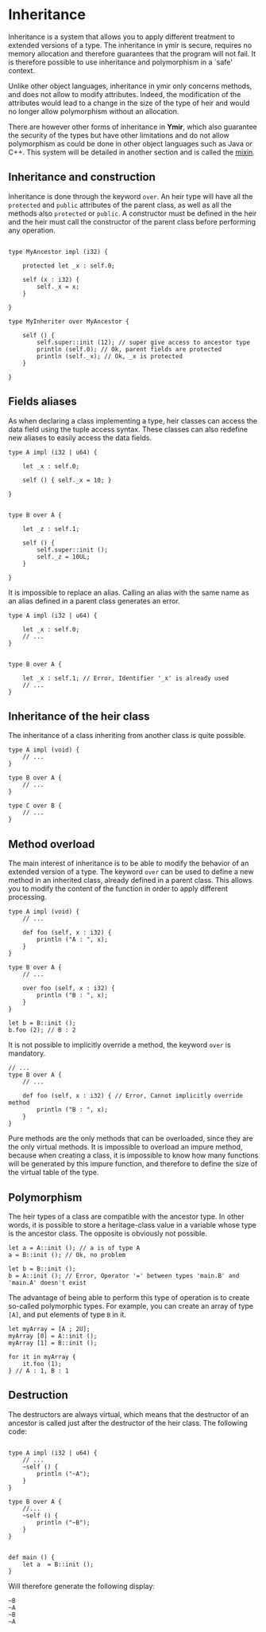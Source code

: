 # Inheritance

Inheritance is a system that allows you to apply different treatment to extended versions of a type. The inheritance in ymir is secure, requires no memory allocation and therefore guarantees that the program will not fail. It is therefore possible to use inheritance and polymorphism in a `safe' context. 

Unlike other object languages, inheritance in ymir only concerns methods, and does not allow to modify attributes. Indeed, the modification of the attributes would lead to a change in the size of the type of heir and would no longer allow polymorphism without an allocation.

There are however other forms of inheritance in **Ymir**, which also guarantee the security of the types but have other limitations and do not allow polymorphism as could be done in other object languages such as Java or C++. This system will be detailed in another section and is called the [mixin](.../../mixin/main.md).


## Inheritance and construction 

Inheritance is done through the keyword `over`. An heir type will have all the `protected` and `public` attributes of the parent class, as well as all the methods also `protected` or `public`. 
A constructor must be defined in the heir and the heir must call the constructor of the parent class before performing any operation.


```ymir

type MyAncestor impl (i32) {

	protected let _x : self.0;

	self (x : i32) {
		self._x = x;
	}
	
}

type MyInheriter over MyAncestor {

	self () {
		self.super::init (12); // super give access to ancestor type
		println (self.0); // Ok, parent fields are protected
		println (self._x); // Ok, _x is protected
	}

}

```

## Fields aliases

As when declaring a class implementing a type, heir classes can access the data field using the tuple access syntax. These classes can also redefine new aliases to easily access the data fields.


```ymir
type A impl (i32 | u64) {

    let _x : self.0;

    self () { self._x = 10; }
    
}


type B over A {

    let _z : self.1;

    self () {
        self.super::init ();
        self._z = 10UL;
    }
    
}
```

It is impossible to replace an alias. Calling an alias with the same name as an alias defined in a parent class generates an error.

```ymir
type A impl (i32 | u64) {

    let _x : self.0;
    // ...
}


type B over A {

    let _x : self.1; // Error, Identifier '_x' is already used
    // ...
}
```

## Inheritance of the heir class

The inheritance of a class inheriting from another class is quite possible.


```ymir
type A impl (void) { 
	// ... 
}

type B over A { 
	// ... 
}

type C over B {
	// ...
}
```


## Method overload

The main interest of inheritance is to be able to modify the behavior of an extended version of a type.
The keyword `over` can be used to define a new method in an inherited class, already defined in a parent class. This allows you to modify the content of the function in order to apply different processing.


```ymir
type A impl (void) {
	// ...
	
	def foo (self, x : i32) {
		println ("A : ", x);
	}	
}

type B over A {
	// ... 
	
	over foo (self, x : i32) {
		println ("B : ", x);
	}
}

let b = B::init ();
b.foo (2); // B : 2
```

It is not possible to implicitly override a method, the keyword `over` is mandatory.

```ymir
// ...
type B over A {
	// ... 
	
	def foo (self, x : i32) { // Error, Cannot implicitly override method
		println ("B : ", x);
	}
}
```

Pure methods are the only methods that can be overloaded, since they are the only virtual methods. It is impossible to overload an impure method, because when creating a class, it is impossible to know how many functions will be generated by this impure function, and therefore to define the size of the virtual table of the type.

## Polymorphism

The heir types of a class are compatible with the ancestor type. In other words, it is possible to store a heritage-class value in a variable whose type is the ancestor class. The opposite is obviously not possible.

```ymir
let a = A::init (); // a is of type A
a = B::init (); // Ok, no problem

let b = B::init ();
b = A::init (); // Error, Operator '=' between types 'main.B' and 'main.A' doesn't exist
```

The advantage of being able to perform this type of operation is to create so-called polymorphic types. For example, you can create an array of type `[A]`, and put elements of type `B` in it.

```ymir
let myArray = [A ; 2U];
myArray [0] = A::init ();
myArray [1] = B::init ();

for it in myArray {
	it.foo (1); 
} // A : 1, B : 1 
```

## Destruction

The destructors are always virtual, which means that the destructor of an ancestor is called just after the destructor of the heir class.
The following code: 

```ymir 

type A impl (i32 | u64) {
	// ...
    ~self () {
        println ("~A");
    }
}

type B over A {
	//...
    ~self () {
        println ("~B");
    }    
}


def main () {
    let a  = B::init ();
}
```

Will therefore generate the following display: 

```ymir
~B
~A
~B
~A
```
